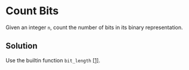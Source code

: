 # Count Bits

Given an integer `n`, count the number of bits in its binary representation.

## Solution

Use the builtin function `bit_length` [[1]][bit_length].

[bit_length]:https://github.com/python/cpython/blob/54bc1ec4c7689ceab900f453fdd4c8cf5a308e59/Objects/longobject.c#L3658
